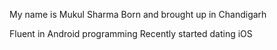 My name is Mukul Sharma
Born and brought up in Chandigarh

Fluent in Android programming
Recently started dating iOS
